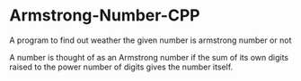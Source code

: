 # Armstrong-Number-CPP

A program to find out weather the given number is armstrong number or not

A number is thought of as an Armstrong number if the sum of its own digits raised to the power number of digits gives the number itself.
